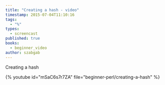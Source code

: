 ```yaml
---
title: "Creating a hash - video"
timestamp: 2015-07-04T11:10:16
tags:
  - "%"
types:
  - screencast
published: true
books:
  - beginner_video
author: szabgab
---
```



Creating a hash


{% youtube id="mSaC6s7r7ZA" file="beginner-perl/creating-a-hash" %}
